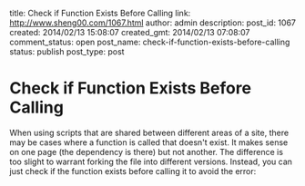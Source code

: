 title: Check if Function Exists Before Calling
link: http://www.sheng00.com/1067.html
author: admin
description: 
post_id: 1067
created: 2014/02/13 15:08:07
created_gmt: 2014/02/13 07:08:07
comment_status: open
post_name: check-if-function-exists-before-calling
status: publish
post_type: post

# Check if Function Exists Before Calling

When using scripts that are shared between different areas of a site, there may be cases where a function is called that doesn't exist. It makes sense on one page (the dependency is there) but not another. The difference is too slight to warrant forking the file into different versions. Instead, you can just check if the function exists before calling it to avoid the error: